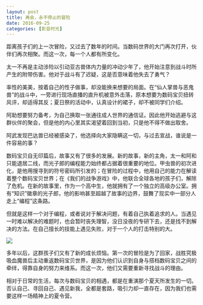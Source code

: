 ```yaml
---
layout: post
title: 再会，永不停止的冒险
date: 2016-09-25
categories: [影音时光]
---
```




距离孩子们的上一次冒险，又过去了数年的时间。当数码世界的大门再次打开，伙伴们再次相聚。而这一次，每一个人都有所变化。

太一不再是主动涉险以引动亚古兽体内力量的冲动少年了，他开始注意到战斗时所产生的附带伤害。他对于战斗有了迟疑，这是否意味着他失去了勇气？

率性的美美，按着自己的性子做事，却没能换来想要的局面。在“仙人掌兽与恶鬼兽”的战斗中，一旁进行现场直播的直升机被意外击落，原本想要为数码宝贝扭转风评，却适得其反；夏日祭的活动中，认真设计的裙子，却不被同学们介绍。

阿助想要努力备考，为自己换取一张通往成人世界的通信证。因此他开始逃避与这群伙伴的聚会，但是他的内心里其实渴望着回到当初，只是他不得不做出取舍。

阿武发现巴达兽已经被感染了，他选择向大家隐瞒这一切，与过去宣战，谁说是一件容易的事？

数码宝贝自无印篇后，故事又有了很多的发展。新的故事，新的主角，太一和阿和只能退居二线，而光子郎的编程能力始终都占据着很重要的地位。甲虫兽的初次进化，是他用搜寻到的符号密码所引发的；在冒险的过程中，他用自己的能力在解读着整个数码宝贝世界；在《我们的战争游戏》中，他联合全球各地的孩子们，解除了危机。在新的故事里，作为一个高中生，他就拥有了一个独立的高级办公室。拥有“知识”徽章的光子郎，他的影响甚至超越了故事的边界，鼓舞了现实中一部分人走上“编程”这条路。

但就是这样一个对于编程，或者说对于解决问题，有着自己执着追求的人。当遇见一时难以解决的难题时，也会暂时丧失理智，没日没夜的专研下去，还是找不到解决的方法。在自己擅长的技能上遇见失败，对于一个人的打击特别的大。

![](http://7xoxgc.com1.z0.glb.clouddn.com/%E5%85%89%E5%AD%90%E9%83%8E%E4%B8%8E%E7%94%B2%E8%99%AB%E5%85%BD.jpg)

多年以后，这群孩子们又有了新的成长烦恼。第一次的冒险是为了回家，战胜究极吸血魔兽后主动重返数码宝贝世界，是因为他们认识到自身与搭档数码宝贝之间的牵绊，得靠自身的努力来维系。而这一次，他们又需要重新寻找战斗的理由。

相对于日常的生活，每次与数码宝贝的相遇，都是在重演那个夏天所发生的一切。否认自己、寻回自己、遇见新我，全都是套路，吸引力却一直存在，因为我们也需要这样一场精神上的夏令营。

